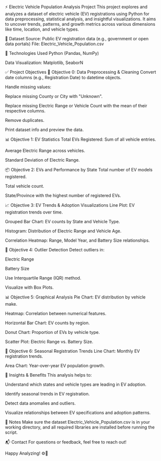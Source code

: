 ⚡ Electric Vehicle Population Analysis Project
This project explores and analyzes a dataset of electric vehicle (EV) registrations using Python for data preprocessing, statistical analysis, and insightful visualizations. It aims to uncover trends, patterns, and growth metrics across various dimensions like time, location, and vehicle types.

📁 Dataset
Source: Public EV registration data (e.g., government or open data portals)
File: Electric_Vehicle_Population.csv

🔧 Technologies Used
Python (Pandas, NumPy)

Data Visualization: Matplotlib, SeaborN

✅ Project Objectives
🧹 Objective 0: Data Preprocessing & Cleaning
Convert date columns (e.g., Registration Date) to datetime objects.

Handle missing values:

Replace missing County or City with "Unknown".

Replace missing Electric Range or Vehicle Count with the mean of their respective columns.

Remove duplicates.

Print dataset info and preview the data.

📊 Objective 1: EV Statistics
Total EVs Registered: Sum of all vehicle entries.

Average Electric Range across vehicles.

Standard Deviation of Electric Range.

📦 Objective 2: EVs and Performance by State
Total number of EV models registered.

Total vehicle count.

State/Province with the highest number of registered EVs.

📈 Objective 3: EV Trends & Adoption Visualizations
Line Plot: EV registration trends over time.

Grouped Bar Chart: EV counts by State and Vehicle Type.

Histogram: Distribution of Electric Range and Vehicle Age.

Correlation Heatmap: Range, Model Year, and Battery Size relationships.

🚨 Objective 4: Outlier Detection
Detect outliers in:

Electric Range

Battery Size

Use Interquartile Range (IQR) method.

Visualize with Box Plots.

📊 Objective 5: Graphical Analysis
Pie Chart: EV distribution by vehicle make.

Heatmap: Correlation between numerical features.

Horizontal Bar Chart: EV counts by region.

Donut Chart: Proportion of EVs by vehicle type.

Scatter Plot: Electric Range vs. Battery Size.

📆 Objective 6: Seasonal Registration Trends
Line Chart: Monthly EV registration trends.

Area Chart: Year-over-year EV population growth.

📌 Insights & Benefits
This analysis helps to:

Understand which states and vehicle types are leading in EV adoption.

Identify seasonal trends in EV registration.

Detect data anomalies and outliers.

Visualize relationships between EV specifications and adoption patterns.

📎 Notes
Make sure the dataset Electric_Vehicle_Population.csv is in your working directory, and all required libraries are installed before running the script.

📬 Contact
For questions or feedback, feel free to reach out!

Happy Analyzing! ⚙️🔋
